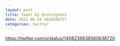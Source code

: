 ```yaml
--- 
layout: post 
title: Tweet by @vikingsmn3 
date: 2021-06-24 1624584757 
categories: twitter 
--- 
```

https://twitter.com/o/status/1408236636580638720